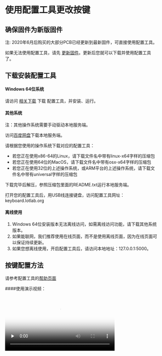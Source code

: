 使用配置工具更改按键
==========

确保固件为新版固件
-----------
注: 2020年6月后购买的大部分PCB已经更新到最新固件，可直接使用配置工具。

如果无法使用配置工具，请先 [更新固件](upgrade.md)。更新后您就可以下载并使用配置工具了。

下载安装配置工具
------------

#### Windows 64位系统

请访问 [相关下载](download.md) 下载 配置工具，并安装、运行。


#### 其他系统

注：其他操作系统需要手动驱动本地服务端。

访问[百度网盘](https://eyun.baidu.com/s/3c3X2Zmw)下载本地服务端。 

请根据您使用的操作系统下载对应的配置工具：

- 若您正在使用x86-64的Linux，请下载文件名中带有linux-x64字样的压缩包
- 若您正在使用64位的MacOS，请下载文件名中带有osx-x64字样的压缩包
- 若您正在使用32位的上述操作系统，或ARM平台的上述操作系统，请下载文件名中带有universal字样的压缩包

下载完毕后解压，参照压缩包里面的README.txt运行本地服务端。

打开您的配置工具后，用USB线连接键盘，访问配置工具网址：
keyboard.lotlab.org

#### 离线使用

1. Windows 64位安装版本无法离线访问，如需离线访问功能，请下载其他系统版本。
2. 如果能联网，我们推荐使用在线页面，而不是使用离线页面，因为在线页面可以保证持续更新。
3. 如果您想离线使用，开启配置工具后，请访问本地地址：127.0.0.1:5000。

按键配置方法
----------

请参考配置工具的[帮助页面](https://keyboard.lotlab.org/help)

####使用演示视频：

<video id="video" width="360px" height="auto" controls="controls" preload="none" poster="http://glab.online/wp-content/uploads/2019/10/favicon.png">
<source id="mp4" src="http://glab.online/down/lkb-configurator.mp4" type="video/mp4">
  您的浏览器不支持播放此视频
</video>